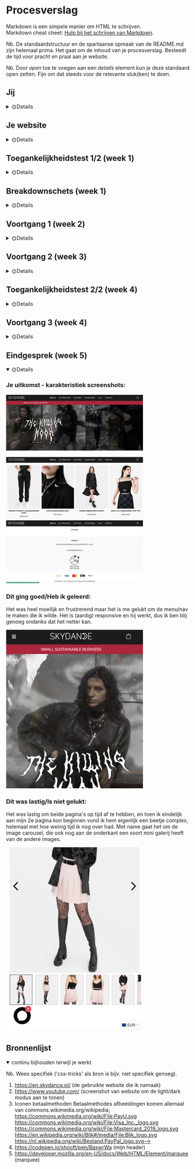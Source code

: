 # Procesverslag
Markdown is een simpele manier om HTML te schrijven.  
Markdown cheat cheet: [Hulp bij het schrijven van Markdown](https://github.com/adam-p/markdown-here/wiki/Markdown-Cheatsheet).

Nb. De standaardstructuur en de spartaanse opmaak van de README.md zijn helemaal prima. Het gaat om de inhoud van je procesverslag. Besteedt de tijd voor pracht en praal aan je website.

Nb. Door *open* toe te voegen aan een *details* element kun je deze standaard open zetten. Fijn om dat steeds voor de relevante stuk(ken) te doen.





## Jij

<details>
  <summary> 🌞Details </summary>

  ### Auteur:
  Michelle de Boer

  #### Je startniveau:
  Tussen blauw en rood in 😼

  #### Je focus:
  Het liefste allebei, maar voor nu de surface plane
  
  ####Surface plane checklist
  - Advanced positioning (sticky header + z-index)
  - Hovering animation
  - Dark/light mode
 
</details>





## Je website

<details>
  <summary>🌞Details</summary>

  ### Je opdracht:
  https://en.skydance.pl/ (een small, family-run business voor alternative fashion)

  #### Screenshot(s) van de eerste pagina (small screen): 
  HOME PAGE (landings/nieuwe producten pagina)  
  <img src="readme-images/homepage.jpg" width="375px" alt="de home pagina van de kleding webshop genaamd ShopSkyDance.">

  #### Screenshot(s) van de tweede pagina (small screen):
  PRODUCT (detailpagina van een product)
  
  <img src="readme-images/product-page-1.jpg" width="375px" alt="een product pagina van een hoodie. Er zijn meerdere foto's van verschillende hoeken van het product.">
  <img src="readme-images/product-page-2.jpg" width="375px" alt="Meer informatie over het product volgt. Er is een accordion gebruikt om informatie over het product aan te tonen.">
 
</details>



## Toegankelijkheidstest 1/2 (week 1)

<details>
  <summary>🌞Details</summary>

  ### Bevindingen
  Lijst met je bevindingen die in de test naar voren kwamen:

  #### Screenreader
  Hier korte omschrijving (met indien nodig afbeeldingen)

  Hier een omschrijving van hoe het opgelost kan worden (met indien nodig afbeeldingen)
  
  #### Concentratieproblemen
  De gebruiker vond dat er veel plaatjes waren, maar dat is best logisch voor een webshop die producten aan biedt.
  Er kan wel gekeken worden naar andere kleding webshops om te kijken hoe zij hun producten weergeven en of dit dan bij mijn website beter kan.
  
  De gebruiker miste verder een hover effect op buttons en de call to action was niet sterk aanwezig.
  Ook was de font bij de beschikbare maten erg dun en dus onleesbaar (vooral op kleine schermen kan dit een probleem gaan vormen).
  De rating van producten is verder ook erg klein en belemmert de readability. 
  Verder moeten de betaalmethodes hun kleur behouden -- de website heeft de iconen zwart-wit gemaakt zodat het in de huisstijl past. 
  Dit kan een prima keuze zijn maar in dit geval miste de gebruiker de herkenning van deze iconen omdat ze verdwijnen in het monochroom kleurenschema.
  
  Afbeelding(en) ter ondersteuning:
  
  <img src="readme-images/readability.jpg" width="375px" alt=".">
  <img src="readme-images/readability-icons.jpg" width="375px" alt=".">


  #### Muis en Toetsenbord 
  Toetsenbord: De site is makkelijk te navigeren a.d.h.v. Tab & Enter.


  #### Motoriek (shocks, elastiekjes)
  Shocks: niet getest
  
  Elastiek: scrollen lukt, het verplaatsen lukt wat lastiger. Een beetje onduidelijkheid m.b.t. de buttons voor kledingmaten. De donkergrijze button betekent "uitverkocht" en als je erop klikt, komt erboven “sold out” te staan. Dit is alleen maar weergegeven als kleine, zwarte tekst.

  Hier een omschrijving van hoe het opgelost kan worden (met indien nodig afbeeldingen)


  #### Visueel (brillen, contrast, kleurenblind, dark/light). 
  Hier korte omschrijving (met indien nodig afbeeldingen)
  
  Kleurenblindheid: ✔️
  De website is heel colourblind friendly door het weinige kleurgebruik.
  
  Dark/light Mode: ✔️
  De website heeft een dark/light modus. De buttons weergeven dit alleen niet helemaal handig.
  
  Dit is hoe het momenteel eruit ziet:

  <img src="readme-images/light-dark-mode-1.PNG" width="375px" alt=".">
  <img src="readme-images/light-dark-mode-2.PNG" width="375px" alt=".">
  
  
  Oplossing: 
  Een oplossing is om de huidige modus aan te tonen, i.p.v. de andere modus. Zoals bij YouTube:
  
  <img src="readme-images/voorbeeld-light-mode-youtube.jpg" width="375px" alt=".">
  <img src="readme-images/voorbeeld-light-mode-edit.jpg" width="375px" alt=".">
  
  Door de huidige modus te tonen (in dit geval is dat de light modus), snapt de gebruiker meteen welke modus nu in gebruik is. 
  
  Door de rode kleur te gebruiken als call to action, is de button ook makkelijker te vinden.
  

</details>



## Breakdownschets (week 1)

<details>
  <summary>🌞Details</summary>

  ### de hele pagina: 
  <img src="readme-images/dummy-plaatje.jpg" width="375px" alt="breakdown van de hele pagina">

  ### dynamisch deel (bijv menu): 
  <img src="readme-images/dummy-plaatje.jpg" width="375px" alt="breakdown van een dynamisch deel">

  ### wellicht nog een dynamisch deel (bijv filter): 
  <img src="readme-images/dummy-plaatje.jpg" width="375px" alt="breakdown van nog een dynamisch deel">

</details>





## Voortgang 1 (week 2)

<details>
  <summary>🌞Details</summary>

  ### Stand van zaken
  (Dit is eigenlijk voortgangsgesprek 2, week 3, maar ik heb de eerste gemist.)


  ### Agenda voor meeting
  Iedereen heeft wat vragen bedacht die zij willen stellen.
  
  #### Groep:
  | Deniz | Michelle | Mike | Quinesha |
  
  #### Vragen van Deniz:
  - Hoe zet ik tekst bij mijn footer?
  - Hoe maak ik de Amsterdam/Barcelona button?
  - Hoe maak ik de header en main bij mijn About Moco page?
  
  #### Vragen van Michelle:
  - Hoe maak ik een uitklapbaar menu?
  - Hoe maak je een slideshow van tekst?
  - Hoe zorg ik ervoor min. 2 en max. 4 items op een rij krijg?
  
  #### Vragen van Mike:
  - Hoe maak ik een responsive menu?
  
  #### Vragen van Quinesha:
  - Hoe zet ik de pijltjes van mij carousel aan de zijkanten?
  - Hoe zet ik een carousel naast een list?
  - Waarom krijg ik een witte balk wanneer ik naar een kleine scherm ga?
  


  ### Verslag van meeting
  hier na afloop snel de uitkomsten van de meeting vastleggen

  - Iedereen zijn/haar vragen zijn beantwoord.
  - De vragen zijn stapsgewijs doorgenomen.
  - Mijn vragen zijn opgelost d.m.v. een aantal CodePennetjes:
  
  Oplossingen
  
  - Er is a.d.h.v CSS en JS een geanimeerde menu gemaakt.
  - De marquee tag zorgt ervoor dat mijn tekst zich gedraagt als een soort slideshow.
  - Dankzij wat styling kan ik 2/4 items op een rij krijgen door grid-template-columns.

</details>





## Voortgang 2 (week 3)

<details>
  <summary>🌞Details</summary>

  ### Stand van zaken
  Ik was helaas afwezig bij de eerste voortgangsgesprek, dus deze haal ik vandaag in met Britney, Rosalie en Tijme.
  Omdat ik een beetje een achterstand opliep, had ik aardig wat vragen tijdens dit gesprek.


  ### Agenda voor meeting
  Iedereen heeft wat vragen bedacht die zij willen stellen.

  #### Groep:
  | Britney | Michelle | Rosalie | Tijme |
  
  #### Vragen van Britney:
  - Kan ik een class/id gebruiken voor tekst?
  - In hoeverre moet ik het uitwerken?
  
  #### Vragen van Michelle:
  - Kan ik een class/id gebruiken voor wat images en tekst?
  - Hoe haal ik de witruimte tussen mijn marquee en banner image weg?
  - Hoe krijg ik streepjes (hr) tussen de stukjes tekst in mijn footer?
  - Hoe zorg ik dat er een andere afbeelding tevoorschijn komt als ik boven een item hover?
  
  #### Vragen van Rosalie
  - Hulp bij dark mode
  - Hoe kom ik aan de background image?
  
  #### Vragen van Tijme 
  - Hoe zet ik mijn vakjes in het midden?
  
  
  
  
  
  ### Verslag van meeting
  Alle vragen zijn beantwoord en iedereen kan verder aan hun websites.
  Ik had veel vragen en deze zijn logisch opgelost. Heel veel bleek uiteindelijk minder moeilijk te zijn dan gedacht.

</details>





## Toegankelijkheidstest 2/2 (week 4)

<details>
  <summary>🌞Details</summary>

  ### Bevindingen
  - De website is best goed te navigeren bij concentratieproblemen: de afbeeldingen zijn informatief genoeg.

  #### Screenreader
  - Niet elke image heeft een alt tekst.

  Oplossing:
  - Een alt="" plaatsen bij elke afbeelding.


  #### Muis en Toetsenbord 
  - Kan niet tabben door de website: hij pakt alleen het e-mail veldje.
  - Er kan wel op de originele website getabd worden (ook Enter werkt).

  Oplossing:
  - De h1-tjes vervangen met "a href's".


  #### Motoriek (shocks, elastiekjes)
  - Niet getest.


  #### Visueel (brillen, contrast, kleurenblind, dark/light). 
  - De readability van de tekst is goed bij wazigheid als de letters wat vergroot worden.
  - Kleurenblindheid is geen probleem omdat de website grotendeels monochroom is.
  - Ook in zwart-wit is het contrast duidelijk genoeg.
  

</details>





## Voortgang 3 (week 4)

<details>
  <summary>🌞Details</summary>

  ### Stand van zaken
  Ik was momenteel redelijk goed op weg, maar ik had ruzie met de tekst van mijn marquee.
  Deze bleef over alles heen floaten, met name mijn header.


  ### Agenda voor meeting
  Iedereen heeft wat vragen bedacht die zij willen stellen.
 
  #### Groep:
  | Deniz | Michelle | Mike | Quinesha |
  
  #### Vragen van Deniz:
  - Hoe fix ik mijn header?
  - Hoe zet ik zo'n lijn bij mijn footer?
  - Hoe maak ik de cookies button?
  
  #### Vragen van Michelle:
  - Hoe zorg ik ervoor dat teksten niet over mijn sticky header floaten?
  
  #### Vragen van Mike:
  - Hoe maak ik een automatische image carousel?
  
  #### Vragen van Quinesha:
  - Hoe plaats ik een button het beste op een specifieke plek?
  - Hoe maak ik/plaats ik een cirkel met een icoon erin?
  - Hoe zorg ik dat een plaatje alleen aan de bovenkant een button overlapt?

  ### Verslag van meeting
  Alle vragen zijn beantwoord en iedereen kan verder aan hun websites.
  Mijn probleem met mijn header was makkelijk op te lossen d.m.v. "z-index: 2" toe te voegen.

</details>





## Eindgesprek (week 5)

<details open>
  <summary>🌞Details</summary>

  ### Je uitkomst - karakteristiek screenshots:
  <img src="readme-images/screenshot_3.png" width="375px" alt="uitkomst opdracht 1">
  <img src="readme-images/screenshot_4.png" width="375px" alt="uitkomst opdracht 1">
  <img src="readme-images/screenshot_5.png" width="375px" alt="uitkomst opdracht 1">



  ### Dit ging goed/Heb ik geleerd: 
  Het was heel moeilijk en frustrerend maar het is me gelukt om de menu/nav te maken die ik wilde. Het is (aardig) responsive en hij werkt, dus ik ben blij genoeg ondanks dat het netter kan.

  <img src="readme-images/screenshot_2.png" width="375px" alt="top">


  ### Dit was lastig/Is niet gelukt:
  Het was lastig om beide pagina's op tijd af te hebben, en toen ik eindelijk aan mijn 2e pagina kon beginnen vond ik hem eigenlijk een beetje complex, helemaal met hoe weinig tijd ik nog over had. Met name gaat het om de image carousel, die ook nog aan de onderkant een soort mini galerij heeft van de andere images.

  <img src="readme-images/screenshot_1.png" width="375px" alt="yikes">
</details>





## Bronnenlijst

<details open>
  <summary>continu bijhouden terwijl je werkt</summary>

  Nb. Wees specifiek ('css-tricks' als bron is bijv. niet specifiek genoeg).

  1.  https://en.skydance.pl/ (de gebruikte website die ik namaak)
  2. https://www.youtube.com/ (screenshot van website om de light/dark modus aan te tonen)
  3. Iconen betaalmethoden
    Betaalmethodes afbeeldingen komen allemaal van commons.wikimedia.org/wikipedia;
    https://commons.wikimedia.org/wiki/File:PayU.svg
    https://commons.wikimedia.org/wiki/File:Visa_Inc._logo.svg
    https://commons.wikimedia.org/wiki/File:Mastercard_2019_logo.svg
    https://en.wikipedia.org/wiki/Blik#/media/File:Blik_logo.svg
    https://nl.wikipedia.org/wiki/Bestand:PayPal_logo.svg-->
  4. https://codepen.io/shooft/pen/BaxwrWa (mijn header)
  5. https://developer.mozilla.org/en-US/docs/Web/HTML/Element/marquee (marquee)
</details>
